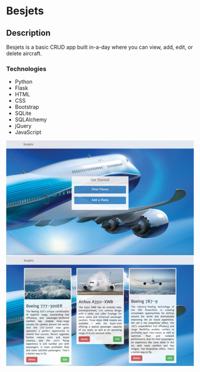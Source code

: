 # Besjets

## Description
Besjets is a basic CRUD app built in-a-day where you can view, add, edit, or delete aircraft.

### Technologies
  - Python
  - Flask
  - HTML
  - CSS
  - Bootstrap
  - SQLite
  - SQLAlchemy
  - jQuery
  - JavaScript


  ![alt tag](./static/stylesheets/images/besjets-home.png)
  ![alt tag](./static/stylesheets/images/besjets.png)
